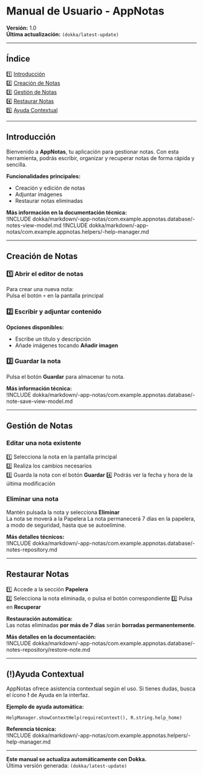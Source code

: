 # Manual de Usuario - AppNotas
**Versión:** 1.0  
**Última actualización:** ``(dokka/latest-update)``

---

## Índice
1️⃣ [Introducción](#introducción)  
2️⃣ [Creación de Notas](#creación-de-notas)  
3️⃣ [Gestión de Notas](#gestión-de-notas)  
4️⃣ [Restaurar Notas](#restaurar-notas)  
5️⃣ [Ayuda Contextual](#ayuda-contextual)

---

## Introducción
Bienvenido a **AppNotas**, tu aplicación para gestionar notas. Con esta herramienta, podrás escribir, organizar y recuperar notas de forma rápida y sencilla.

**Funcionalidades principales:**
- Creación y edición de notas
- Adjuntar imágenes
- Restaurar notas eliminadas

**Más información en la documentación técnica:**  
!INCLUDE dokka/markdown/-app-notas/com.example.appnotas.database/-notes-view-model.md
!INCLUDE dokka/markdown/-app-notas/com.example.appnotas.helpers/-help-manager.md

---

## Creación de Notas

### 1️⃣ **Abrir el editor de notas**
Para crear una nueva nota:  
Pulsa el botón `+` en la pantalla principal

### 2️⃣ **Escribir y adjuntar contenido**
**Opciones disponibles:**
- Escribe un título y descripción
- Añade imágenes tocando **Añadir imagen**

### 3️⃣ **Guardar la nota**
Pulsa el botón **Guardar** para almacenar tu nota.

**Más información técnica:**  
!INCLUDE dokka/markdown/-app-notas/com.example.appnotas.database/-note-save-view-model.md

---

## Gestión de Notas

### **Editar una nota existente**
1️⃣ Selecciona la nota en la pantalla principal  
2️⃣ Realiza los cambios necesarios  
3️⃣ Guarda la nota con el botón **Guardar**
4️⃣ Podrás ver la fecha y hora de la última modificación

### **Eliminar una nota**
Mantén pulsada la nota y selecciona **Eliminar**  
La nota se moverá a la Papelera
La nota permanecerá 7 días en la papelera, a modo de seguridad, hasta que se autoelimine.

**Más detalles técnicos:**  
!INCLUDE dokka/markdown/-app-notas/com.example.appnotas.database/-notes-repository.md

---

## Restaurar Notas

1️⃣ Accede a la sección **Papelera**  
2️⃣ Selecciona la nota eliminada, o pulsa el botón correspondiente
3️⃣ Pulsa en **Recuperar**

**Restauración automática:**  
Las notas eliminadas **por más de 7 días** serán **borradas permanentemente**.

**Más detalles en la documentación:**  
!INCLUDE dokka/markdown/-app-notas/com.example.appnotas.database/-notes-repository/restore-note.md

---

##  (!)Ayuda Contextual

AppNotas ofrece asistencia contextual según el uso. Si tienes dudas, busca el ícono **!** de Ayuda en la interfaz.

**Ejemplo de ayuda automática:**  
```
HelpManager.showContextHelp(requireContext(), R.string.help_home)
```

**Referencia técnica:**  
!INCLUDE dokka/markdown/-app-notas/com.example.appnotas.helpers/-help-manager.md

---

**Este manual se actualiza automáticamente con Dokka.**  
Última versión generada: ```(dokka/latest-update)```
